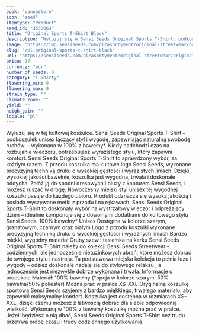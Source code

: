 ```yaml
---
book: "cannastore"
icon: "seed"
itemtype: "Product"
seed_id: "3530063"
title: "Original Sports T-Shirt Black"
description: "Wyluzuj się w Sensi Seeds Original Sports T-Shirt: podkoszulku unisex łączącym styl i wygodę, zapewniając naturalną swobodę ruchów. Kup online teraz!"
image: "https://img.sensiseeds.com/pl/asortyment/original-streetwear/original-sports-t-shirt-black-image.png"
slug: "/pl-original-sports-t-shirt-black"
url: "https://sensiseeds.com/pl/asortyment/original-streetwear/original-sports-t-shirt-black?a_aid=cannastore"
price: 17
currency: "eur"
number_of_seeds: 0
category: "T-Shirty"
flowering_min: 0
flowering_max: 0
strain_type: ""
climate_zone: ""
yield: ""
heigh_gain: ""
locale: "pl"
---
```

Wyluzuj się w tej kultowej koszulce. Sensi Seeds Original Sports T-Shirt – podkoszulek unisex łączący styl i wygodę, zapewniając naturalną swobodę ruchów. – wykonana w 100% z bawełny*. Kiedy nadchodzi czas na rozbujanie wieczoru, potrzebujesz wyrazistego stylu, który zapewni komfort. Sensi Seeds Original Sports T-Shirt to sprawdzony wybór, za każdym razem. Z przodu koszulka ma kultowe logo Sensi Seeds, wykonane precyzyjną techniką druku o wysokiej gęstości i wyrazistych liniach. Dzięki wysokiej jakości bawełnie, koszulka jest wygodna, trwała i doskonale oddycha. Załóż ją do spodni dresowych i bluzy z kapturem Sensi Seeds, i możesz ruszać w drogę. Nowoczesny miejski styl unisex tej wygodnej koszulki pasuje do każdego ubioru. Produkt odznacza się wysoką jakością i posiada wyszywane metki z przodu i na rękawach. Sensi Seeds Original Sports T-Shirt to doskonały wybór na wystrzałowy wieczór i odprężający dzień – idealnie komponuje się z dowolnymi dodatkami do kultowego stylu Sensi Seeds. 100% bawełny* Unisex Dostępna w kolorze szarym, granatowym, czarnym oraz białym Logo z przodu koszulki wykonane precyzyjną techniką druku o wysokiej gęstości i wyraźnych liniach Bardzo miękki, wygodny materiał Gruby szew i tasiemka na karku Sensi Seeds Original Sports T-Shirt należy do kolekcji Sensi Seeds Streetwear – codziennych, ale jednocześnie nietuzinkowych ubrań, które możesz dobrać do swojego stylu i nastroju. Ta podstawowa miejska kolekcja to pełnia luzu i wygody – odzież doskonale nadaje się do stylowego relaksu , a jednocześnie jest niezwykle dobrze wykonana i trwała. Informacje o produkcie Materiał: 100% bawełny (*opcja w kolorze szarym: 50% bawełna/50% poliester) Można prać w pralce XS-XXL Oryginalną koszulkę sportową Sensi Seeds szyjemy z bardzo miękkiego, trwałego materiału, aby zapewnić maksymalny komfort. Koszulka jest dostępna w rozmiarach XS-XXL, dzięki czemu możesz z łatwością dobrać dla siebie odpowiednią wielkość. Wykonaną w 100% z bawełny koszulkę można prać w pralce. Jeżeli będziesz o nią dbać, Sensi Seeds Original Sports T-Shirt bez trudu przetrwa próbę czasu i trudy codziennego użytkowania.
